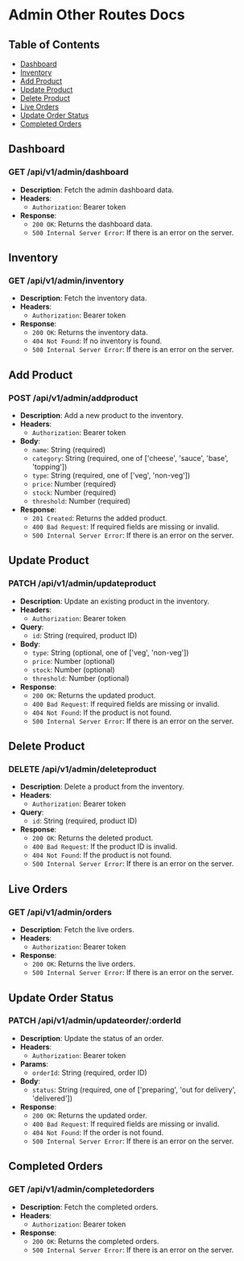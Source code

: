 # Admin Other Routes Docs

## Table of Contents
- [Dashboard](#dashboard)
- [Inventory](#inventory)
- [Add Product](#add-product)
- [Update Product](#update-product)
- [Delete Product](#delete-product)
- [Live Orders](#live-orders)
- [Update Order Status](#update-order-status)
- [Completed Orders](#completed-orders)

## Dashboard
### GET /api/v1/admin/dashboard
- **Description**: Fetch the admin dashboard data.
- **Headers**: 
  - `Authorization`: Bearer token
- **Response**:
  - `200 OK`: Returns the dashboard data.
  - `500 Internal Server Error`: If there is an error on the server.

## Inventory
### GET /api/v1/admin/inventory
- **Description**: Fetch the inventory data.
- **Headers**: 
  - `Authorization`: Bearer token
- **Response**:
  - `200 OK`: Returns the inventory data.
  - `404 Not Found`: If no inventory is found.
  - `500 Internal Server Error`: If there is an error on the server.

## Add Product
### POST /api/v1/admin/addproduct
- **Description**: Add a new product to the inventory.
- **Headers**: 
  - `Authorization`: Bearer token
- **Body**:
  - `name`: String (required)
  - `category`: String (required, one of ['cheese', 'sauce', 'base', 'topping'])
  - `type`: String (required, one of ['veg', 'non-veg'])
  - `price`: Number (required)
  - `stock`: Number (required)
  - `threshold`: Number (required)
- **Response**:
  - `201 Created`: Returns the added product.
  - `400 Bad Request`: If required fields are missing or invalid.
  - `500 Internal Server Error`: If there is an error on the server.

## Update Product
### PATCH /api/v1/admin/updateproduct
- **Description**: Update an existing product in the inventory.
- **Headers**: 
  - `Authorization`: Bearer token
- **Query**:
  - `id`: String (required, product ID)
- **Body**:
  - `type`: String (optional, one of ['veg', 'non-veg'])
  - `price`: Number (optional)
  - `stock`: Number (optional)
  - `threshold`: Number (optional)
- **Response**:
  - `200 OK`: Returns the updated product.
  - `400 Bad Request`: If required fields are missing or invalid.
  - `404 Not Found`: If the product is not found.
  - `500 Internal Server Error`: If there is an error on the server.

## Delete Product
### DELETE /api/v1/admin/deleteproduct
- **Description**: Delete a product from the inventory.
- **Headers**: 
  - `Authorization`: Bearer token
- **Query**:
  - `id`: String (required, product ID)
- **Response**:
  - `200 OK`: Returns the deleted product.
  - `400 Bad Request`: If the product ID is invalid.
  - `404 Not Found`: If the product is not found.
  - `500 Internal Server Error`: If there is an error on the server.

## Live Orders
### GET /api/v1/admin/orders
- **Description**: Fetch the live orders.
- **Headers**: 
  - `Authorization`: Bearer token
- **Response**:
  - `200 OK`: Returns the live orders.
  - `500 Internal Server Error`: If there is an error on the server.

## Update Order Status
### PATCH /api/v1/admin/updateorder/:orderId
- **Description**: Update the status of an order.
- **Headers**: 
  - `Authorization`: Bearer token
- **Params**:
  - `orderId`: String (required, order ID)
- **Body**:
  - `status`: String (required, one of ['preparing', 'out for delivery', 'delivered'])
- **Response**:
  - `200 OK`: Returns the updated order.
  - `400 Bad Request`: If required fields are missing or invalid.
  - `404 Not Found`: If the order is not found.
  - `500 Internal Server Error`: If there is an error on the server.

## Completed Orders
### GET /api/v1/admin/completedorders
- **Description**: Fetch the completed orders.
- **Headers**: 
  - `Authorization`: Bearer token
- **Response**:
  - `200 OK`: Returns the completed orders.
  - `500 Internal Server Error`: If there is an error on the server.

